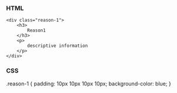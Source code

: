 

### HTML

    <div class="reason-1">
        <h3>
            Reason1
        </h3>
        <p>
            descriptive information
        </p>
    </div>

### CSS

.reason-1 {
    padding: 10px 10px 10px 10px;
    background-color: blue;
}
